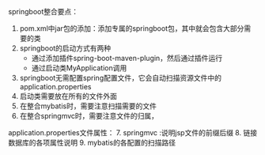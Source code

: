 springboot整合要点：

1. pom.xml中jar包的添加：添加专属的springboot包，其中就会包含大部分需要的类
2. springboot的启动方式有两种
     - 通过添加插件spring-boot-maven-plugin，然后通过插件运行
     - 通过启动类MyApplication调用
3. springboot无需配置spring配置文件，它会自动扫描资源文件中的application.properties
4. 启动类需要放在所有的文件外面
5. 在整合mybatis时，需要注意扫描需要的文件
6. 在整合springmvc时，需要注意文件的归属，

application.properties文件属性：
7. springmvc :说明jsp文件的前缀后缀
8. 链接数据库的各项属性说明
9. mybatis的各配置的扫描路径